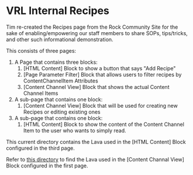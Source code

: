 # VRL Internal Recipes

Tim re-created the Recipes page from the Rock Community Site for the sake of enabling/empowering our staff members to share SOPs, tips/tricks, and other such informational demonstration.

This consists of three pages:
1. A Page that contains three blocks:
   1. [HTML Content] Block to show a button that says "Add Recipe"
   2. [Page Parameter Filter] Block that allows users to filter recipes by ContentChannelItem Attributes
   3. [Content Channel View] Block that shows the actual Content Channel Items
2. A sub-page that contains one block:
   1. [Content Channel View] Block that will be used for creating new Recipes or editing existing ones
3. A sub-page that contains one block:
   1. [HTML Content] Block to show the content of the Content Channel Item to the user who wants to simply read.

This current directory contains the Lava used in the [HTML Content] Block configured in the third page.

Refer to [this directory](../../Block-ContentChannelView/VRL_Internal_Recipes/) to find the Lava used in the [Content Channal View] Block configured in the first page.